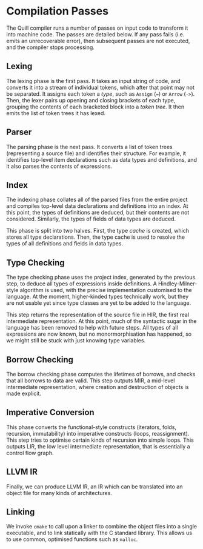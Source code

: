 # Compilation Passes

The Quill compiler runs a number of passes on input code to transform it into machine code. The passes are detailed below. If any pass fails (i.e. emits an unrecoverable error), then subsequent passes are not executed, and the compiler stops processing.

## Lexing

The lexing phase is the first pass. It takes an input string of code, and converts it into a stream of individual tokens, which after that point may not be separated. It assigns each token a _type_, such as `Assign` (`=`) or `Arrow` (`->`). Then, the lexer pairs up opening and closing brackets of each type, grouping the contents of each bracketed block into a _token tree_. It then emits the list of token trees it has lexed.

## Parser

The parsing phase is the next pass. It converts a list of token trees (representing a source file) and identifies their structure. For example, it identifies top-level item declarations such as data types and definitions, and it also parses the contents of expressions.

## Index

The indexing phase collates all of the parsed files from the entire project and compiles top-level data declarations and definitions into an index. At this point, the types of definitions are deduced, but their contents are not considered. Similarly, the types of fields of data types are deduced.

This phase is split into two halves. First, the type _cache_ is created, which stores all type declarations. Then, the type cache is used to resolve the types of all definitions and fields in data types.

## Type Checking

The type checking phase uses the project index, generated by the previous step, to deduce all types of expressions inside definitions. A Hindley-Milner-style algorithm is used, with the precise implementation customised to the language. At the moment, higher-kinded types technically work, but they are not usable yet since type classes are yet to be added to the language.

This step returns the representation of the source file in HIR, the first real intermediate representation. At this point, much of the syntactic sugar in the language has been removed to help with future steps. All types of all expressions are now known, but no monormorphisation has happened, so we might still be stuck with just knowing type variables.

## Borrow Checking

The borrow checking phase computes the lifetimes of borrows, and checks that all borrows to data are valid. This step outputs MIR, a mid-level intermediate representation, where creation and destruction of objects is made explicit.

## Imperative Conversion

This phase converts the functional-style constructs (iterators, folds, recursion, immutability) into imperative constructs (loops, reassignment). This step tries to optimise certain kinds of recursion into simple loops. This outputs LIR, the low level intermediate representation, that is essentially a control flow graph.

## LLVM IR

Finally, we can produce LLVM IR, an IR which can be translated into an object file for many kinds of architectures.

## Linking

We invoke `cmake` to call upon a linker to combine the object files into a single executable, and to link statically with the C standard library. This allows us to use common, optimised functions such as `malloc`.
